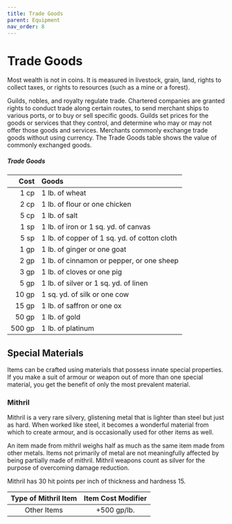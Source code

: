 ```yaml
---
title: Trade Goods
parent: Equipment
nav_order: 8
---
```


# Trade Goods
Most wealth is not in coins. It is measured in livestock, grain, land, rights to collect taxes, or rights to resources (such as a mine or a forest).

Guilds, nobles, and royalty regulate trade. Chartered companies are granted rights to conduct trade along certain routes, to send merchant ships to various ports, or to buy or sell specific goods. Guilds set prices for the goods or services that they control, and determine who may or may not offer those goods and services. Merchants commonly exchange trade goods without using currency. The Trade Goods table shows the value of commonly exchanged goods.

##### Trade Goods

| Cost | Goods |
|-----:|:------|
| 1 cp | 1 lb. of wheat |
| 2 cp | 1 lb. of flour or one chicken |
| 5 cp | 1 lb. of salt |
| 1 sp | 1 lb. of iron or 1 sq. yd. of canvas |
| 5 sp | 1 lb. of copper of 1 sq. yd. of cotton cloth |
| 1 gp | 1 lb. of ginger or one goat |
| 2 gp | 1 lb. of cinnamon or pepper, or one sheep |
| 3 gp | 1 lb. of cloves or one pig |
| 5 gp | 1 lb. of silver or 1 sq. yd. of linen |
| 10 gp | 1 sq. yd. of silk or one cow |
| 15 gp | 1 lb. of saffron or one ox |
| 50 gp | 1 lb. of gold |
| 500 gp | 1 lb. of platinum |

## Special Materials
Items can be crafted using materials that possess innate special properties. If you make a suit of armour or weapon out of more than one special material, you get the benefit of only the most prevalent material.

### Mithril
Mithril is a very rare silvery, glistening metal that is lighter than steel but just as hard. When worked like steel, it becomes a wonderful material from which to create armour, and is occasionally used for other items as well.

An item made from mithril weighs half as much as the same item made from other metals. Items not primarily of metal are not meaningfully affected by being partially made of mithril. Mithril weapons count as silver for the purpose of overcoming damage reduction.

Mithril has 30 hit points per inch of thickness and hardness 15.

| Type of Mithril Item | Item Cost Modifier |
|:--------------------:|:------------------:|
| Other Items | +500 gp/lb. |
